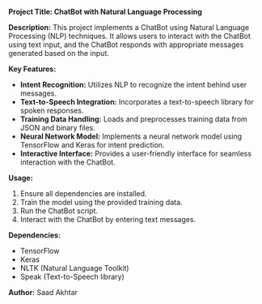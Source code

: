 **Project Title: ChatBot with Natural Language Processing**

**Description:**
This project implements a ChatBot using Natural Language Processing (NLP) techniques. It allows users to interact with the ChatBot using text input, and the ChatBot responds with appropriate messages generated based on the input.

**Key Features:**
- **Intent Recognition:** Utilizes NLP to recognize the intent behind user messages.
- **Text-to-Speech Integration:** Incorporates a text-to-speech library for spoken responses.
- **Training Data Handling:** Loads and preprocesses training data from JSON and binary files.
- **Neural Network Model:** Implements a neural network model using TensorFlow and Keras for intent prediction.
- **Interactive Interface:** Provides a user-friendly interface for seamless interaction with the ChatBot.

**Usage:**
1. Ensure all dependencies are installed.
2. Train the model using the provided training data.
3. Run the ChatBot script.
4. Interact with the ChatBot by entering text messages.

**Dependencies:**
- TensorFlow
- Keras
- NLTK (Natural Language Toolkit)
- Speak (Text-to-Speech library)

**Author:**
Saad Akhtar
